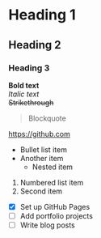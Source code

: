 # Heading 1
## Heading 2
### Heading 3

**Bold text**  
*Italic text*  
~~Strikethrough~~  
> Blockquote

https://github.com

- Bullet list item
- Another item
  - Nested item

1. Numbered list item
2. Second item

- [x] Set up GitHub Pages
- [ ] Add portfolio projects
- [ ] Write blog posts
